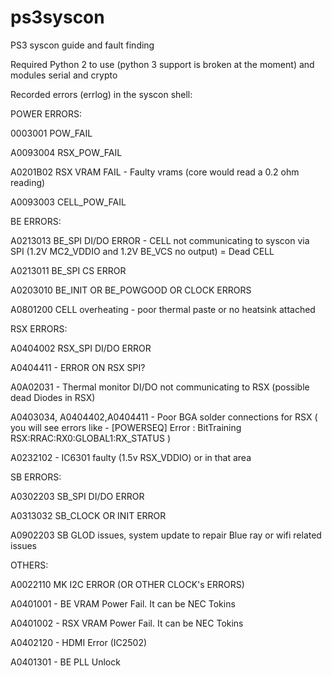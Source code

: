 # ps3syscon
PS3 syscon guide and fault finding

Required Python 2 to use (python 3 support is broken at the moment) and modules serial and crypto

Recorded errors (errlog) in the syscon shell:

POWER ERRORS:

0003001 POW_FAIL

A0093004 RSX_POW_FAIL

A0201B02 RSX VRAM FAIL - Faulty vrams (core would read a 0.2 ohm reading)

A0093003 CELL_POW_FAIL

BE ERRORS:

A0213013 BE_SPI DI/DO ERROR - CELL not communicating to syscon via SPI (1.2V MC2_VDDIO and 1.2V BE_VCS no output) = Dead CELL


A0213011 BE_SPI CS ERROR

A0203010 BE_INIT OR BE_POWGOOD OR CLOCK ERRORS

A0801200 CELL overheating - poor thermal paste or no heatsink attached

RSX ERRORS:

A0404002 RSX_SPI DI/DO ERROR

A0404411 - ERROR ON RSX SPI?

A0A02031 - Thermal monitor DI/DO not communicating to RSX (possible dead Diodes in RSX)

A0403034, A0404402,A0404411 - Poor BGA solder connections for RSX ( you will see errors like - [POWERSEQ] Error : BitTraining RSX:RRAC:RX0:GLOBAL1:RX_STATUS )

A0232102 - IC6301 faulty (1.5v RSX_VDDIO) or in that area

SB ERRORS:

A0302203 SB_SPI DI/DO ERROR

A0313032 SB_CLOCK OR INIT ERROR

A0902203 SB GLOD issues, system update to repair Blue ray or wifi related issues


OTHERS:

A0022110 MK I2C ERROR (OR OTHER CLOCK's ERRORS)

A0401001 - BE VRAM Power Fail. It can be NEC Tokins

A0401002 - RSX VRAM Power Fail. It can be NEC Tokins

A0402120 - HDMI Error (IC2502)

A0401301 - BE PLL Unlock

